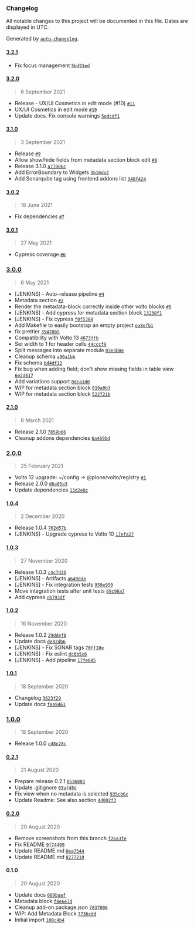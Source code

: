 ### Changelog

All notable changes to this project will be documented in this file. Dates are displayed in UTC.

Generated by [`auto-changelog`](https://github.com/CookPete/auto-changelog).

#### [3.2.1](https://github.com/eea/volto-metadata-block/compare/3.2.0...3.2.1)

- Fix focus management [`5bd91ed`](https://github.com/eea/volto-metadata-block/commit/5bd91ed250750392a280f5479265740437eba8d9)

#### [3.2.0](https://github.com/eea/volto-metadata-block/compare/3.1.0...3.2.0)

> 6 September 2021

- Release - UX/UI Cosmetics in edit mode (#10) [`#11`](https://github.com/eea/volto-metadata-block/pull/11)
- UX/UI Cosmetics in edit mode [`#10`](https://github.com/eea/volto-metadata-block/pull/10)
- Update docs. Fix console warnings [`5edcdf1`](https://github.com/eea/volto-metadata-block/commit/5edcdf1fb3c59bc6efa7af68b6d02b7794cc151a)

#### [3.1.0](https://github.com/eea/volto-metadata-block/compare/3.0.2...3.1.0)

> 3 September 2021

- Release [`#9`](https://github.com/eea/volto-metadata-block/pull/9)
- Allow show/hide fields from metadata section block edit [`#8`](https://github.com/eea/volto-metadata-block/pull/8)
- Release 3.1.0 [`a77006c`](https://github.com/eea/volto-metadata-block/commit/a77006c8932c2b41560aceb760e34e29ebdabd90)
- Add ErrorBoundary to Widgets [`3b16de2`](https://github.com/eea/volto-metadata-block/commit/3b16de2a4632228931a7fa7fe5db83fb9e9d51ef)
- Add Sonarqube tag using frontend addons list [`948f424`](https://github.com/eea/volto-metadata-block/commit/948f424bea3a39d32a869bd4a84b6aea985ea96d)

#### [3.0.2](https://github.com/eea/volto-metadata-block/compare/3.0.1...3.0.2)

> 18 June 2021

- Fix dependencies [`#7`](https://github.com/eea/volto-metadata-block/pull/7)

#### [3.0.1](https://github.com/eea/volto-metadata-block/compare/3.0.0...3.0.1)

> 27 May 2021

- Cypress coverage [`#6`](https://github.com/eea/volto-metadata-block/pull/6)

### [3.0.0](https://github.com/eea/volto-metadata-block/compare/2.1.0...3.0.0)

> 6 May 2021

- [JENKINS] - Auto-release pipeline [`#4`](https://github.com/eea/volto-metadata-block/pull/4)
- Metadata section [`#2`](https://github.com/eea/volto-metadata-block/pull/2)
- Render the metadata-block correctly inside other volto blocks [`#5`](https://github.com/eea/volto-metadata-block/pull/5)
- [JENKINS] - Add cypress for metadata section block [`13238f1`](https://github.com/eea/volto-metadata-block/commit/13238f196495b49d361e7454acdc90cb14987a0e)
- [JENKINS] - Fix cypress [`f0f5384`](https://github.com/eea/volto-metadata-block/commit/f0f5384802987950e0d690e7006f411e25ad322f)
- Add Makefile to easily bootstap an empty project [`ea8efb1`](https://github.com/eea/volto-metadata-block/commit/ea8efb16fd8a8ee037f39d1a2a5825abd2a62087)
- fix prettier [`35478b5`](https://github.com/eea/volto-metadata-block/commit/35478b5666f25d1efd19a38ffdc1339b47458503)
- Compatibility with Volto 13 [`4673ffb`](https://github.com/eea/volto-metadata-block/commit/4673ffba15b57238cc38d20b0e5de68be73b607a)
- Set width to 1 for header cells [`44cccf9`](https://github.com/eea/volto-metadata-block/commit/44cccf965f912cbd091034ef42a269b4c19fdbc2)
- Split messages into separate module [`03e3b8e`](https://github.com/eea/volto-metadata-block/commit/03e3b8e718712e7a04fd8022b660e5e81990455a)
- Cleanup schema [`a90a1bb`](https://github.com/eea/volto-metadata-block/commit/a90a1bb00d963d4e0554e08d0a0aa2aa08622796)
- Fix schema [`bd4df12`](https://github.com/eea/volto-metadata-block/commit/bd4df123eddfa846c3cad8cfa8212533feb81a64)
- Fix bug when adding field; don't show missing fields in table view [`6e2d617`](https://github.com/eea/volto-metadata-block/commit/6e2d6172b61c84c8ff25bf4e443ca6890cc5764a)
- Add variations support [`0dca1d0`](https://github.com/eea/volto-metadata-block/commit/0dca1d063a4bd2cbcfd6b2cff88f2e0b337c1348)
- WIP for metadata section block [`019a0b3`](https://github.com/eea/volto-metadata-block/commit/019a0b300c17c779c0afa17ef07b568eb57c32c6)
- WIP for metadata section block [`522721b`](https://github.com/eea/volto-metadata-block/commit/522721b3736d35e3c9d7c4634d79d25d3317ece2)

#### [2.1.0](https://github.com/eea/volto-metadata-block/compare/2.0.0...2.1.0)

> 8 March 2021

- Release 2.1.0 [`7859b66`](https://github.com/eea/volto-metadata-block/commit/7859b66ab61728dcd135e7bc4e6020b3ae62e9ee)
- Cleanup addons dependencies [`6a469bd`](https://github.com/eea/volto-metadata-block/commit/6a469bdc7a92595eb0facfc4d07ee64f66f29d36)

### [2.0.0](https://github.com/eea/volto-metadata-block/compare/1.0.4...2.0.0)

> 25 February 2021

- Volto 12 upgrade: ~/config -&gt; @plone/volto/registry [`#1`](https://github.com/eea/volto-metadata-block/pull/1)
- Release 2.0.0 [`d8a85a3`](https://github.com/eea/volto-metadata-block/commit/d8a85a368c1ce80becc5a09facc5b3711f99bfa4)
- Update dependencies [`13d2e8c`](https://github.com/eea/volto-metadata-block/commit/13d2e8cb8a8133c882682e36e484fb9c351a5fab)

#### [1.0.4](https://github.com/eea/volto-metadata-block/compare/1.0.3...1.0.4)

> 2 December 2020

- Release 1.0.4 [`762d57b`](https://github.com/eea/volto-metadata-block/commit/762d57b4e7debd2a65a4ce8ed3ff17734b607b01)
- [JENKINS] - Upgrade cypress to Volto 10 [`17efa27`](https://github.com/eea/volto-metadata-block/commit/17efa27fb56d4dbf7a0e8ae77940dc3f7af1e921)

#### [1.0.3](https://github.com/eea/volto-metadata-block/compare/1.0.2...1.0.3)

> 27 November 2020

- Release 1.0.3 [`c4c7d35`](https://github.com/eea/volto-metadata-block/commit/c4c7d35e9e6a025839bdcb3ffc142e12c89ba1be)
- [JENKINS] - Artifacts [`a649dde`](https://github.com/eea/volto-metadata-block/commit/a649dde72832695697fca399d47e568f99ea7083)
- [JENKINS] - Fix integration tests [`959e950`](https://github.com/eea/volto-metadata-block/commit/959e950ffc20bca5e044c133a6d195b0fd9f1603)
- Move integration tests after unit tests [`69c98a7`](https://github.com/eea/volto-metadata-block/commit/69c98a718a81fb5e1fb08650b2b2fd8319d8d583)
- Add cypress [`cb793df`](https://github.com/eea/volto-metadata-block/commit/cb793dfe3c922c3ef87339b950a733d1e307deac)

#### [1.0.2](https://github.com/eea/volto-metadata-block/compare/1.0.1...1.0.2)

> 16 November 2020

- Release 1.0.2 [`29ddef8`](https://github.com/eea/volto-metadata-block/commit/29ddef80e894c36db0e0ae20e6b42f5024c5f8d4)
- Update docs [`de82db6`](https://github.com/eea/volto-metadata-block/commit/de82db6ddeec9aeac6fa67cbe851cf057ebbac82)
- [JENKINS] - Fix SONAR tags [`70ff10e`](https://github.com/eea/volto-metadata-block/commit/70ff10e6f3ea48eed429b06613dac08d41451bac)
- [JENKINS] - Fix eslint [`dc6b5c6`](https://github.com/eea/volto-metadata-block/commit/dc6b5c6d1d1046101aa71a2ede4b95755c3e60a1)
- [JENKINS] - Add pipeline [`17fe645`](https://github.com/eea/volto-metadata-block/commit/17fe645a3c5f15555bf55b538c83941ce72b4930)

#### [1.0.1](https://github.com/eea/volto-metadata-block/compare/1.0.0...1.0.1)

> 18 September 2020

- Changelog [`3623f29`](https://github.com/eea/volto-metadata-block/commit/3623f2947ed2dc0287525c8c31af9e06a6b2fc1a)
- Update docs [`f8a9461`](https://github.com/eea/volto-metadata-block/commit/f8a946154864b97acf5a429057c831e51099774b)

### [1.0.0](https://github.com/eea/volto-metadata-block/compare/0.2.1...1.0.0)

> 18 September 2020

- Release 1.0.0 [`cd8e28c`](https://github.com/eea/volto-metadata-block/commit/cd8e28c4992826573a63a19cd95d6728a992c3be)

#### [0.2.1](https://github.com/eea/volto-metadata-block/compare/0.2.0...0.2.1)

> 21 August 2020

- Prepare release 0.2.1 [`0536803`](https://github.com/eea/volto-metadata-block/commit/0536803b7d3cca1fbabed214e3c5c1b46a293a71)
- Update .gitignore [`03afd8d`](https://github.com/eea/volto-metadata-block/commit/03afd8d0492a80da950df926d2e7ae1c6ecf5b82)
- Fix view when no metadata is selected [`935cb6c`](https://github.com/eea/volto-metadata-block/commit/935cb6cb549032ef147fbd6a9d832b76c18df489)
- Update Readme: See also section [`4d002f3`](https://github.com/eea/volto-metadata-block/commit/4d002f39589d86f6934c90275c5e9a5f215ba80c)

#### [0.2.0](https://github.com/eea/volto-metadata-block/compare/0.1.0...0.2.0)

> 20 August 2020

- Remove screenshots from this branch [`f26a3fe`](https://github.com/eea/volto-metadata-block/commit/f26a3fe8903640afb620eecfd7faae184ca742ac)
- Fix README [`9f74499`](https://github.com/eea/volto-metadata-block/commit/9f744997f7aa1c7ffb7866d9b70dc2a23470f613)
- Update README.md [`0ea7544`](https://github.com/eea/volto-metadata-block/commit/0ea7544bf1ce010a869c343397d392b45f1dacd9)
- Update README.md [`8277219`](https://github.com/eea/volto-metadata-block/commit/8277219ff6182d027425fb88a77c103a28e5dd46)

#### 0.1.0

> 20 August 2020

- Update docs [`009baaf`](https://github.com/eea/volto-metadata-block/commit/009baaf9706218444320980fcb43746955398877)
- Metadata block [`f4e6e7d`](https://github.com/eea/volto-metadata-block/commit/f4e6e7da8767a18277fdc53cd76d8d4dd054f864)
- Cleanup add-on package.json [`7837006`](https://github.com/eea/volto-metadata-block/commit/78370068d2c053cae4c41a3b1ccb88a3b3cb271b)
- WIP: Add Metadata Block [`7736cdd`](https://github.com/eea/volto-metadata-block/commit/7736cdd8600714cd0b733975874aa7fb0873340f)
- Initial import [`108c4b4`](https://github.com/eea/volto-metadata-block/commit/108c4b4e80d077c9a51b787e0b9f0122cffd9433)
